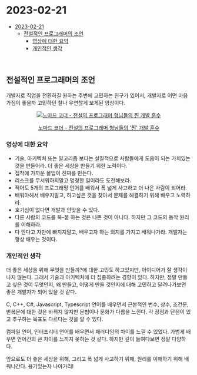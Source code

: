# 2023-02-21

- [2023-02-21](#2023-02-21)
  - [전설적인 프로그래머의 조언](#전설적인-프로그래머의-조언)
    - [영상에 대한 요약](#영상에-대한-요약)
    - [개인적인 생각](#개인적인-생각)

</br>

## 전설적인 프로그래머의 조언

개발자로 직업을 전환하길 원하는 주변에 고민하는 친구가 있어서, 개발자로 어떤 마음가짐이 좋을까 고민하던 찰나 우연찮게 보게된 영상이다.

<div align='center'>
  <a href='https://www.youtube.com/watch?v=ZGSJsaA3ma4' target='_blank'>
     <img src='http://img.youtube.com/vi/ZGSJsaA3ma4/0.jpg' alt='노마드 코더 - 전설의 프로그래머 형님들의 찐 개발 훈수' />
     <p>노마드 코더 - 전설의 프로그래머 형님들의 '찐' 개발 훈수</p>
  </a>
</div>

### 영상에 대한 요약

- 기술, 아키텍처 또는 알고리즘 보다는 실질적으로 사람들에게 도움이 되는 가치있는 것을 만들어라. 더 좋은 세상을 만들기 위한 노력이다.
- 집착에 가까운 몰입이 진짜를 만든다.
- 리스크를 무서워하지말고 멍청한 일이라도 도전해보라.
- 적어도 5개의 프로그래밍 언어를 배워서 폭 넓게 사고하고 더 나은 사람이 되어라.
- 배워야해서 배우지말고, 하고싶은 것을 찾아서 문제를 해결하기 위해 배우고 노력하라.
- 호기심이 없다면 개발과 안맞을 수 있다.
- 다른 사람의 코드를 복-붙 하는 것은 나쁜 것이 아니다. 하지만 그 코드의 동작 원리를 이해하라.
- 다 안다고 자만에 빠지지말고, 배우고자 하는 의지를 가지고 배워나가라. 개발자는 항상 배우는 것이다.

### 개인적인 생각

더 좋은 세상을 위해 무엇을 만들까?에 대한 고민도 하고있지만, 아이디어가 잘 생각이 나지 않는다. 그래서 기술과 아키텍처에 더 집중하려는 경향이 있다. 하지만, 정말 만들고 싶은 것이 무엇인지, 왜 만들고, 어떻게 만들 것인지에 대해 고민하고 달려나가보면 좋은 개발자가 되어 있을 것 같다.

C, C++, C#, Javascript, Typescript 언어를 배우면서 근본적인 변수, 상수, 조건문, 반복문에 대한 것은 바뀌지 않지만 문법이나 문화가 다름을 느낀다. 각 장점과 단점이 있고 추구하는 목표도 다르다는 것을 알 수 있다.

컴파일 언어, 인터프리터 언어를 배우면서 패러다임의 차이를 느낄 수 있었다. 가볍게 배우면 언어간의 큰 차이를 느끼지 못하는 것 같다. 하지만 깊이 들여다보면 정말 다양하다.

앞으로도 더 좋은 세상을 위해, 그리고 폭 넓게 사고하기 위해, 원리를 이해하기 위해 배워나간다. 용기있는자 나아가리!
